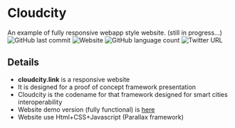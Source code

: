 # Cloudcity
An example of fully responsive webapp style website. (still in progress...)</br>
![GitHub last commit](https://img.shields.io/github/last-commit/silviotorre/cloudcity?style=flat-square)
![Website](https://img.shields.io/website?style=flat-square&up_message=Online&url=http%3A%2F%2Fcloudcity.link)
![GitHub language count](https://img.shields.io/github/languages/count/silviotorre/cloudcity)
![Twitter URL](https://img.shields.io/twitter/url?style=plastic&url=https%3A%2F%2Ftwitter.com%2Fcloudcityexpo)

## Details 

* **cloudcity.link** is a responsive website
* It is designed for a proof of concept framework presentation
* Cloudcity is the codename for that framework designed for smart cities interoperability
* Website demo version (fully functional) is [here](https://silviotorre.github.io/cloudcity/ "Cloudcity on github")
* Website use Html+CSS+Javascript (Parallax framework)

